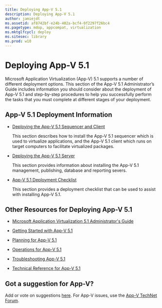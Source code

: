 ```yaml
---
title: Deploying App-V 5.1
description: Deploying App-V 5.1
author: jamiejdt
ms.assetid: af8742bf-e24b-402a-bcf4-0f2297f26bc4
ms.pagetype: mdop, appcompat, virtualization
ms.mktglfcycl: deploy
ms.sitesec: library
ms.prod: w10
---
```



# Deploying App-V 5.1


Microsoft Application Virtualization (App-V) 5.1 supports a number of different deployment options. This section of the App-V 5.1 Administrator’s Guide includes information you should consider about the deployment of App-V 5.1 and step-by-step procedures to help you successfully perform the tasks that you must complete at different stages of your deployment.

## <a href="" id="---------app-v-5-1-deployment-information"></a> App-V 5.1 Deployment Information


-   [Deploying the App-V 5.1 Sequencer and Client](appv-deploying-the-appv-sequencer-and-client.md)

    This section describes how to install the App-V 5.1 sequencer which is used to virtualize applications, and the App-V 5.1 client which runs on target computers to facilitate virtualized packages.

-   [Deploying the App-V 5.1 Server](appv-deploying-the-appv-server.md)

    This section provides information about installing the App-V 5.1 management, publishing, database and reporting severs.

-   [App-V 5.1 Deployment Checklist](appv-deployment-checklist.md)

    This section provides a deployment checklist that can be used to assist with installing App-V 5.1.

## Other Resources for Deploying App-V 5.1


-   [Microsoft Application Virtualization 5.1 Administrator's Guide](appv-microsoft-application-virtualization-administrators-guide.md)

-   [Getting Started with App-V 5.1](appv-getting-started.md)

-   [Planning for App-V 5.1](appv-planning-for-appv.md)

-   [Operations for App-V 5.1](appv-operations.md)

-   [Troubleshooting App-V 5.1](appv-troubleshooting.md)

-   [Technical Reference for App-V 5.1](appv-technical-reference.md)

## Got a suggestion for App-V?


Add or vote on suggestions [here](http://appv.uservoice.com/forums/280448-microsoft-application-virtualization). For App-V issues, use the [App-V TechNet Forum](https://social.technet.microsoft.com/Forums/home?forum=mdopappv).

 

 





